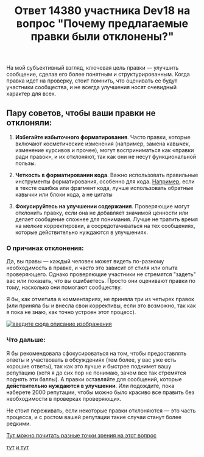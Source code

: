 ﻿---
title: "Ответ 14380 участника Dev18 на вопрос \"Почему предлагаемые правки были отклонены?\""
se.owner.user_id: 264178
se.owner.display_name: "Dev18"
se.owner.link: "https://ru.meta.stackoverflow.com/users/264178/dev18"
se.answer_id: 14380
se.question_id: 14379
se.post_type: answer
se.is_accepted: False
---
<p>На мой субъективный взгляд, ключевая цель правки — улучшить сообщение, сделав его более понятным и структурированным. Когда правка идет на проверку, стоит помнить, что оценивать ее будут участники сообщества, и не всегда улучшения носят очевидный характер для всех.</p>
<h2>Пару советов, чтобы ваши правки не отклоняли:</h2>
<ol>
<li><p><strong>Избегайте избыточного форматирования</strong>. Часто правки, которые включают косметические изменения (например, замена кавычек, изменение курсивов и прочее), могут восприниматься как «правки ради правок», и их отклоняют, так как они не несут функциональной пользы.</p>
</li>
<li><p><strong>Четкость в форматировании кода</strong>. Важно использовать правильные инструменты форматирования, особенно для кода. <a href="https://ru.meta.stackoverflow.com/q/420/264178">Например</a>, если в тексте ошибка или фрагмент кода, лучше использовать обратные кавычки или блоки кода, а не цитаты</p>
</li>
<li><p><strong>Фокусируйтесь на улучшении содержания</strong>. Проверяющие могут отклонить правку, если она не добавляет значимой ценности или делает сообщение сложнее для понимания. Лучше не тратить время на мелкие корректировки, а сосредотачиваться на тех сообщениях, которые действительно нуждаются в улучшениях.</p>
</li>
</ol>
<h3>О причинах отклонения:</h3>
<p>Да, вы правы — каждый человек может видеть по-разному необходимость в правке, и часто это зависит от стиля или опыта проверяющего. Однако проверяющие участники не стремятся &quot;задеть&quot; вас или показать, что вы ошибаетесь. Просто они оценивают правки по тому, насколько они помогают сообществу.</p>
<p>Я бы, как отметила в комментариях, не приняла три из четырех правок (или приняла бы и внесла свои коррективы, если это возможно, так как я пока не знаю, как точно устроен этот процесс).</p>
<p><a href="https://i.sstatic.net/CUvfmRtr.png" rel="nofollow noreferrer"><img src="https://i.sstatic.net/CUvfmRtr.png" alt="введите сюда описание изображения" /></a></p>
<h3>Что дальше:</h3>
<p>Я бы рекомендовала сфокусироваться на том, чтобы предоставлять ответы и участвовать в обсуждениях (тем более, у вас уже есть хорошие ответы), так как это лучше и быстрее поднимет вашу репутацию (хотя я до сих пор не понимаю, зачем все так стремятся поднять эти баллы). А правки оставляйте для сообщений, которые <strong>действительно нуждаются в улучшении</strong>. Или подождите, пока наберете 2000 репутации, чтобы можно было красиво все править без необходимости в проверках проверяющих.</p>
<p>Не стоит переживать, если некоторые правки отклоняются — это часть процесса, и с ростом вашей репутации такие случаи станут более редкими.</p>
<p><a href="https://ru.meta.stackoverflow.com/questions/tagged/%D0%BF%D1%80%D0%B0%D0%B2%D0%BA%D0%B8">Тут можно почитать разные точки зрения на этот вопрос</a></p>
<p><a href="https://ru.meta.stackoverflow.com/questions/tagged/%d0%bf%d1%80%d0%b5%d0%b4%d0%bb%d0%b0%d0%b3%d0%b0%d0%b5%d0%bc%d1%8b%d0%b5-%d0%bf%d1%80%d0%b0%d0%b2%d0%ba%d0%b8">тут</a>  <a href="https://ru.meta.stackoverflow.com/questions/tagged/%D0%BE%D1%82%D0%BA%D0%BB%D0%BE%D0%BD%D1%91%D0%BD%D0%BD%D1%8B%D0%B5-%D0%BF%D1%80%D0%B0%D0%B2%D0%BA%D0%B8">и тут</a></p>
